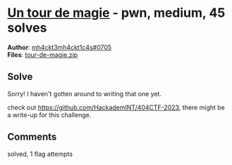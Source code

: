 [Un tour de magie](challenge_files/README.md) - pwn, medium, 45 solves
===

**Author**: [mh4ckt3mh4ckt1c4s#0705](https://www.mh4ckt3mh4ckt1c4s.xyz/)    
**Files**: [tour-de-magie.zip](https://www.narthorn.com/ctf/404CTF-2023/challenge_files/Exploitation%20de%20binaires/Un%20tour%20de%20magie/tour-de-magie.zip)

## Solve

Sorry! I haven't gotten around to writing that one yet.

check out https://github.com/HackademINT/404CTF-2023, there might be a write-up for this challenge.

## Comments

solved, 1 flag attempts